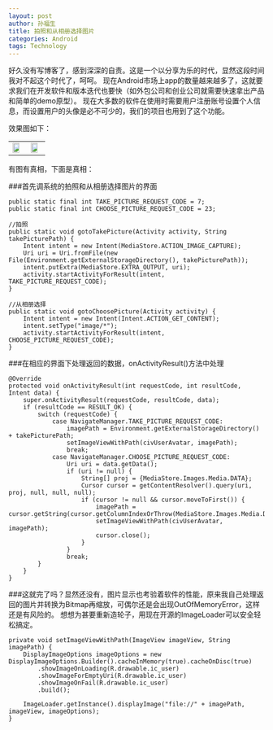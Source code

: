 ```yaml
---
layout: post
author: 孙福生
title: 拍照和从相册选择图片
categories: Android
tags: Technology
---
```


好久没有写博客了，感到深深的自责。这是一个以分享为乐的时代，显然这段时间我对不起这个时代了，呵呵。
现在Android市场上app的数量越来越多了，这就要求我们在开发软件和版本迭代也要快（如外包公司和创业公司就需要快速拿出产品和简单的demo原型）。
现在大多数的软件在使用时需要用户注册账号设置个人信息，而设置用户的头像是必不可少的，我们的项目也用到了这个功能。

效果图如下：

<table>
    <tr>
        <td><img src="/assets/android_take_choose_picture.png" style="width: 80%;"></td>
        <td><img src="/assets/android_take_choose_picture1.png" style="width: 80%;"></td>
    </tr>
</table>


有图有真相，下面是真相：

###首先调系统的拍照和从相册选择图片的界面

    public static final int TAKE_PICTURE_REQUEST_CODE = 7;
    public static final int CHOOSE_PICTURE_REQUEST_CODE = 23;

    //拍照
    public static void gotoTakePicture(Activity activity, String takePicturePath) {
        Intent intent = new Intent(MediaStore.ACTION_IMAGE_CAPTURE);
        Uri uri = Uri.fromFile(new File(Environment.getExternalStorageDirectory(), takePicturePath));
        intent.putExtra(MediaStore.EXTRA_OUTPUT, uri);
        activity.startActivityForResult(intent, TAKE_PICTURE_REQUEST_CODE);
    }

    //从相册选择
    public static void gotoChoosePicture(Activity activity) {
        Intent intent = new Intent(Intent.ACTION_GET_CONTENT);
        intent.setType("image/*");
        activity.startActivityForResult(intent, CHOOSE_PICTURE_REQUEST_CODE);
    }

###在相应的界面下处理返回的数据，onActivityResult()方法中处理

    @Override
    protected void onActivityResult(int requestCode, int resultCode, Intent data) {
        super.onActivityResult(requestCode, resultCode, data);
        if (resultCode == RESULT_OK) {
            switch (requestCode) {
                case NavigateManager.TAKE_PICTURE_REQUEST_CODE:
                    imagePath = Environment.getExternalStorageDirectory() + takePicturePath;
                    setImageViewWithPath(civUserAvatar, imagePath);
                    break;
                case NavigateManager.CHOOSE_PICTURE_REQUEST_CODE:
                    Uri uri = data.getData();
                    if (uri != null) {
                        String[] proj = {MediaStore.Images.Media.DATA};
                        Cursor cursor = getContentResolver().query(uri, proj, null, null, null);
                        if (cursor != null && cursor.moveToFirst()) {
                            imagePath = cursor.getString(cursor.getColumnIndexOrThrow(MediaStore.Images.Media.DATA));
                            setImageViewWithPath(civUserAvatar, imagePath);
                            cursor.close();
                        }
                    }
                    break;
            }
        }
    }

###这就完了吗？显然还没有，图片显示也考验着软件的性能，原来我自己处理返回的图片并转换为Bitmap再缩放，可偶尔还是会出现OutOfMemoryError，这样还是有风险的。
想想为甚要重新造轮子，用现在开源的ImageLoader可以安全轻松搞定。

    private void setImageViewWithPath(ImageView imageView, String imagePath) {
        DisplayImageOptions imageOptions = new DisplayImageOptions.Builder().cacheInMemory(true).cacheOnDisc(true)
            .showImageOnLoading(R.drawable.ic_user)
            .showImageForEmptyUri(R.drawable.ic_user)
            .showImageOnFail(R.drawable.ic_user)
            .build();

        ImageLoader.getInstance().displayImage("file://" + imagePath, imageView, imageOptions);
    }



